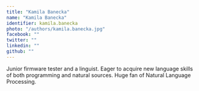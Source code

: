 ```yaml
---
title: "Kamila Banecka"
name: "Kamila Banecka"
identifier: kamila.banecka
photo: "/authors/kamila.banecka.jpg"
facebook: ""
twitter: ""
linkedin: ""
github: ""
---
```

Junior firmware tester and a linguist. Eager to acquire new language skills of
both programming and natural sources. Huge fan of Natural Language Processing.
